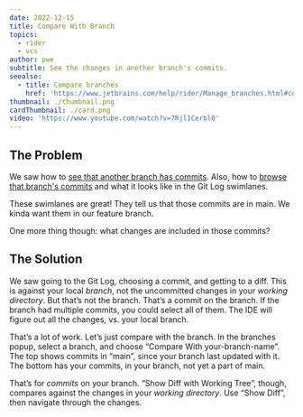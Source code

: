 ```yaml
---
date: 2022-12-15
title: Compare With Branch
topics:
  - rider
  - vcs
author: pwe
subtitle: See the changes in another branch's commits.
seealso:
  - title: Compare branches
    href: 'https://www.jetbrains.com/help/rider/Manage_branches.html#compare_branches'
thumbnail: ./thumbnail.png
cardThumbnail: ./card.png
video: 'https://www.youtube.com/watch?v=7Rjl1Cerbl0'
---
```

## The Problem

We saw how to [see that another branch has commits](../see-unsynced-commits).
Also, how to [browse that branch's commits](../browse-branch-commits) and what it looks like in the Git Log swimlanes.

These swimlanes are great!
They tell us that those commits are in main.
We kinda want them in our feature branch.

One more thing though: what changes are included in those commits?

## The Solution

We saw going to the Git Log, choosing a commit, and getting to a diff.
This is against your local *branch*, not the uncommitted changes in your *working directory*.
But that’s not the branch.
That’s a commit on the branch.
If the branch had multiple commits, you could select all of them.
The IDE will figure out all the changes, vs. your local branch.

That’s a lot of work.
Let’s just compare with the branch.
In the branches popup, select a branch, and choose “Compare With your-branch-name”.
The top shows commits in “main”, since your branch last updated with it.
The bottom has your commits, in your branch, not yet a part of main.

That’s for *commits* on your branch.
“Show Diff with Working Tree”, though, compares against the changes in your *working directory*.
Use “Show Diff”, then navigate through the changes.

